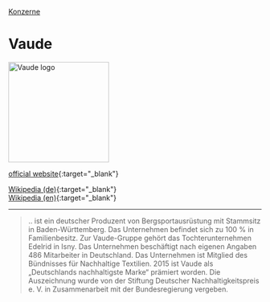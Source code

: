 [Konzerne](../konzerne.html)

# Vaude

<img src="https://upload.wikimedia.org/wikipedia/commons/1/18/Vaude-Logo-2012.svg" height="200" alt="Vaude logo">   

[official website](http://www.vaude.com){:target="_blank"}   

[Wikipedia (de)](https://de.wikipedia.org/wiki/Vaude){:target="_blank"}   
[Wikipedia (en)](https://en.wikipedia.org/wiki/VAUDE){:target="_blank"}   

---

> .. ist ein deutscher Produzent von Bergsportausrüstung mit Stammsitz in Baden-Württemberg.
Das Unternehmen befindet sich zu 100 % in Familienbesitz. Zur Vaude-Gruppe gehört das Tochterunternehmen Edelrid in Isny. Das Unternehmen beschäftigt nach eigenen Angaben 486 Mitarbeiter in Deutschland.
Das Unternehmen ist Mitglied des Bündnisses für Nachhaltige Textilien. 2015 ist Vaude als „Deutschlands nachhaltigste Marke“ prämiert worden. Die Auszeichnung wurde von der Stiftung Deutscher Nachhaltigkeitspreis e. V. in Zusammenarbeit mit der Bundesregierung vergeben.
